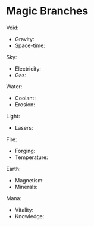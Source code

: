 # Magic Branches

Void:
- Gravity:
- Space-time:

Sky:
- Electricity:
- Gas:

Water:
- Coolant:
- Erosion:

Light:
- Lasers:

Fire:
- Forging:
- Temperature:
  
Earth:
- Magnetism:
- Minerals:

Mana:
- Vitality:
- Knowledge:
